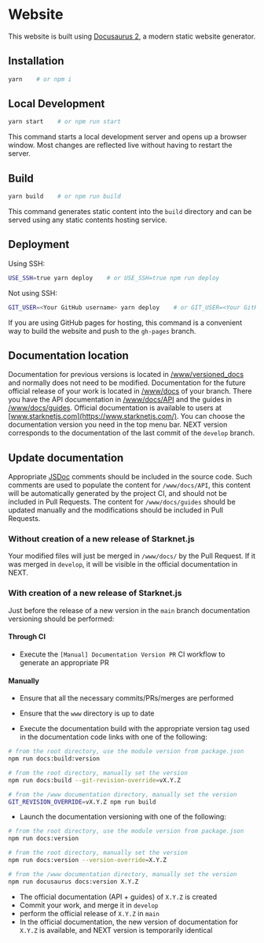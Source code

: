 # Website

This website is built using [Docusaurus 2](https://docusaurus.io/), a modern static website generator.

## Installation

```bash
yarn    # or npm i
```

## Local Development

```bash
yarn start    # or npm run start
```

This command starts a local development server and opens up a browser window. Most changes are reflected live without having to restart the server.

## Build

```bash
yarn build    # or npm run build
```

This command generates static content into the `build` directory and can be served using any static contents hosting service.

## Deployment

Using SSH:

```bash
USE_SSH=true yarn deploy    # or USE_SSH=true npm run deploy
```

Not using SSH:

```bash
GIT_USER=<Your GitHub username> yarn deploy    # or GIT_USER=<Your GitHub username> npm run deploy
```

If you are using GitHub pages for hosting, this command is a convenient way to build the website and push to the `gh-pages` branch.

## Documentation location

Documentation for previous versions is located in [/www/versioned_docs](/www/versioned_docs) and normally does not need to be modified.
Documentation for the future official release of your work is located in [/www/docs](/www/docs) of your branch. There you have the API documentation in [/www/docs/API](/www/docs/API) and the guides in [/www/docs/guides](/www/docs/guides).
Official documentation is available to users at [www.starknetjs.com](https://www.starknetjs.com/). You can choose the documentation version you need in the top menu bar. NEXT version corresponds to the documentation of the last commit of the `develop` branch.

## Update documentation

Appropriate [JSDoc](https://jsdoc.app/) comments should be included in the source code. Such comments are used to populate the content for `/www/docs/API`, this content will be automatically generated by the project CI, and should not be included in Pull Requests. The content for `/www/docs/guides` should be updated manually and the modifications should be included in Pull Requests.

### Without creation of a new release of Starknet.js

Your modified files will just be merged in `/www/docs/` by the Pull Request. If it was merged in `develop`, it will be visible in the official documentation in NEXT.

### With creation of a new release of Starknet.js

Just before the release of a new version in the `main` branch documentation versioning should be performed:

#### Through CI

- Execute the `[Manual] Documentation Version PR` CI workflow to generate an appropriate PR

#### Manually

- Ensure that all the necessary commits/PRs/merges are performed
- Ensure that the `www` directory is up to date

- Execute the documentation build with the appropriate version tag used in the documentation code links with one of the following:

```bash
# from the root directory, use the module version from package.json
npm run docs:build:version

# from the root directory, manually set the version
npm run docs:build --git-revision-override=vX.Y.Z

# from the /www documentation directory, manually set the version
GIT_REVISION_OVERRIDE=vX.Y.Z npm run build
```

- Launch the documentation versioning with one of the following:

```bash
# from the root directory, use the module version from package.json
npm run docs:version

# from the root directory, manually set the version
npm run docs:version --version-override=X.Y.Z

# from the /www documentation directory, manually set the version
npm run docusaurus docs:version X.Y.Z
```

- The official documentation (API + guides) of `X.Y.Z` is created
- Commit your work, and merge it in `develop`
- perform the official release of `X.Y.Z` in `main`
- In the official documentation, the new version of documentation for `X.Y.Z` is available, and NEXT version is temporarily identical
